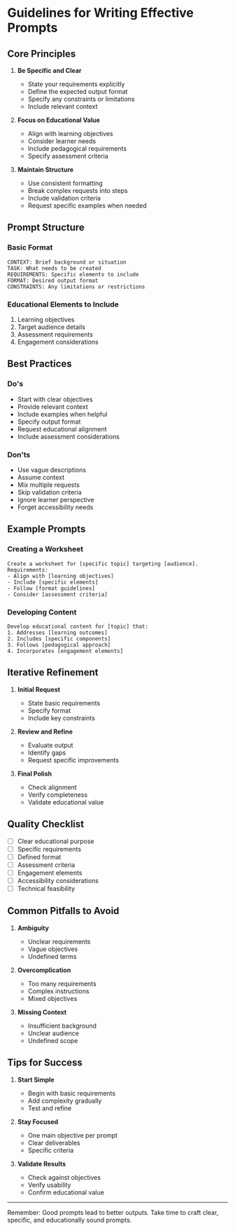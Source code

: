 # Guidelines for Writing Effective Prompts

## Core Principles

1. **Be Specific and Clear**
   - State your requirements explicitly
   - Define the expected output format
   - Specify any constraints or limitations
   - Include relevant context

2. **Focus on Educational Value**
   - Align with learning objectives
   - Consider learner needs
   - Include pedagogical requirements
   - Specify assessment criteria

3. **Maintain Structure**
   - Use consistent formatting
   - Break complex requests into steps
   - Include validation criteria
   - Request specific examples when needed

## Prompt Structure

### Basic Format
```
CONTEXT: Brief background or situation
TASK: What needs to be created
REQUIREMENTS: Specific elements to include
FORMAT: Desired output format
CONSTRAINTS: Any limitations or restrictions
```

### Educational Elements to Include
1. Learning objectives
2. Target audience details
3. Assessment requirements
4. Engagement considerations

## Best Practices

### Do's
- Start with clear objectives
- Provide relevant context
- Include examples when helpful
- Specify output format
- Request educational alignment
- Include assessment considerations

### Don'ts
- Use vague descriptions
- Assume context
- Mix multiple requests
- Skip validation criteria
- Ignore learner perspective
- Forget accessibility needs

## Example Prompts

### Creating a Worksheet
```
Create a worksheet for [specific topic] targeting [audience].
Requirements:
- Align with [learning objectives]
- Include [specific elements]
- Follow [format guidelines]
- Consider [assessment criteria]
```

### Developing Content
```
Develop educational content for [topic] that:
1. Addresses [learning outcomes]
2. Includes [specific components]
3. Follows [pedagogical approach]
4. Incorporates [engagement elements]
```

## Iterative Refinement

1. **Initial Request**
   - State basic requirements
   - Specify format
   - Include key constraints

2. **Review and Refine**
   - Evaluate output
   - Identify gaps
   - Request specific improvements

3. **Final Polish**
   - Check alignment
   - Verify completeness
   - Validate educational value

## Quality Checklist

- [ ] Clear educational purpose
- [ ] Specific requirements
- [ ] Defined format
- [ ] Assessment criteria
- [ ] Engagement elements
- [ ] Accessibility considerations
- [ ] Technical feasibility

## Common Pitfalls to Avoid

1. **Ambiguity**
   - Unclear requirements
   - Vague objectives
   - Undefined terms

2. **Overcomplication**
   - Too many requirements
   - Complex instructions
   - Mixed objectives

3. **Missing Context**
   - Insufficient background
   - Unclear audience
   - Undefined scope

## Tips for Success

1. **Start Simple**
   - Begin with basic requirements
   - Add complexity gradually
   - Test and refine

2. **Stay Focused**
   - One main objective per prompt
   - Clear deliverables
   - Specific criteria

3. **Validate Results**
   - Check against objectives
   - Verify usability
   - Confirm educational value

---

Remember: Good prompts lead to better outputs. Take time to craft clear, specific, and educationally sound prompts.